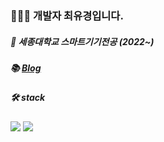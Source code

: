 ### 👩🏻‍💻 개발자 최유경입니다.

<!--
**YugyeongChoi/YugyeongChoi** is a ✨ _special_ ✨ repository because its `README.md` (this file) appears on your GitHub profile.

Here are some ideas to get you started:

- 👯 I’m looking to collaborate on ...
- 🤔 I’m looking for help with ...
- 💬 Ask me about ...
- 📫 How to reach me: ...
#### 📒 [Blog](https://yugyeongchoi.tistory.com/)

- 😄 Pronouns: ...
- ⚡ Fun fact: ...
-->
##### 🏫 세종대학교 스마트기기전공 (2022~)
##### 📚 [Blog](https://yugyeongchoi.tistory.com/)
##### 🛠️ stack
<img src="https://img.shields.io/badge/Swift-F05138?style=for-the-badge&logo=Swift&logoColor=white"> <img src="https://img.shields.io/badge/Spring-6DB33F?style=for-the-badge&logo=Spring&logoColor=white"/>
